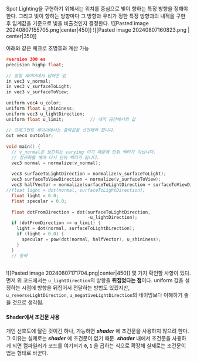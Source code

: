 Spot Lighting을 구현하기 위해서는 위치를 중심으로 빛이 향하는 특정 방향을 정해야한다. 그리고 빛이 향하는 방향마다 그 방향과 우리가 정한 특정 방향과의 내적을 구한 후 임계값을 기준으로 빛을 비출것인지 결정한다.
![[Pasted image 20240807155705.png|center|450]]
![[Pasted image 20240807160823.png | center|350]]

아래와 같은 체크로 조명효과 계산 가능 
```cpp  title:'Spotlight fragment shader' hl:11,12,26,29-36 ar:32-35
#version 300 es
precision highp float;
 
// 정점 셰이더에서 넘어온 값
in vec3 v_normal;
in vec3 v_surfaceToLight;
in vec3 v_surfaceToView;
 
uniform vec4 u_color;
uniform float u_shininess;
uniform vec3 u_lightDirection;
uniform float u_limit;          // 내적 공간에서의 값
 
// 프래그먼트 셰이더에서는 출력값을 선언해야 합니다.
out vec4 outColor;
 
void main() {
  // v_normal은 보간되는 varying 이기 때문에 단위 벡터가 아닙니다.
  // 정규화를 해야 다시 단위 벡터가 됩니다.
  vec3 normal = normalize(v_normal);
 
  vec3 surfaceToLightDirection = normalize(v_surfaceToLight);
  vec3 surfaceToViewDirection = normalize(v_surfaceToView);
  vec3 halfVector = normalize(surfaceToLightDirection + surfaceToViewDirection);
//float light = dot(normal, surfaceToLightDirection);
  float light = 0.0;
  float specular = 0.0;
 
  float dotFromDirection = dot(surfaceToLightDirection,
                               -u_lightDirection);
  if (dotFromDirection >= u_limit) {
    light = dot(normal, surfaceToLightDirection);
    if (light > 0.0) {
      specular = pow(dot(normal, halfVector), u_shininess);
    }
  }
  // 중략 
  
```

![[Pasted image 20240807171704.png|center|450]]
몇 가지 확인할 사항이 있다. 먼저 위 코드에서는 `u_lightDirection`의 방향을 **뒤집었다는 점**이다. uniform 값을 설정하는 시점에 방향을 뒤집어서 전달하는 방법도 있겠지만, `u_reverseLightDirection`, `u_negativeLightDirection`의 네이밍보다 이해하기 좋을 것으로 생각됨.
#### Shader에서 조건문 사용
개인 선호도에 달린 것이긴 하나, 가능하면 **_shader_** 에 조건문을 사용하지 않으려 한다. 그 이유는 실제로는  **_shader_** 에 조건문이 없기 때문.  **_shader_** 내에서 조건문을 사용하게 되면 컴파일러가 코드를 여기저기 **`0`, `1`** 을 곱하는 식으로 확장해 실제로는 조건문이 업는 형태로 바꾼다.